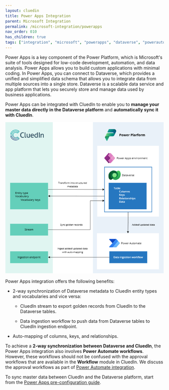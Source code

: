 ```yaml
---
layout: cluedin
title: Power Apps Integration
parent: Microsoft Integration
permalink: /microsoft-integration/powerapps
nav_order: 010
has_children: true
tags: ["integration", "microsoft", "powerapps", "dataverse", "powerautomate"]
---
```


Power Apps is a key component of the Power Platform, which is Microsoft's suite of tools designed for low-code development, automation, and data analysis. Power Apps allows you to build custom applications with minimal coding. In Power Apps, you can connect to Dataverse, which provides a unified and simplified data schema that allows you to integrate data from multiple sources into a single store. Dataverse is a scalable data service and app platform that lets you securely store and manage data used by business applications.

Power Apps can be integrated with CluedIn to enable you to **manage your master data directly in the Dataverse platform** and **automatically sync it with CluedIn**.

![power-apps-diagram.png](../../assets/images/microsoft-integration/power-apps/power-apps-diagram.png)

Power Apps integration offers the following benefits:

- 2-way synchronization of Dataverse metadata to CluedIn entity types and vocabularies and vice versa:

    - CluedIn stream to export golden records from CluedIn to the Dataverse tables.

    - Data ingestion workflow to push data from Dataverse tables to CluedIn ingestion endpoint.
    
- Auto-mapping of columns, keys, and relationships.

To achieve a **2-way synchronization between Dataverse and CluedIn**, the Power Apps integration also involves **Power Automate workflows**. However, these workflows should not be confused with the approval workflows that are available in the **Workflow** module in CluedIn. We discuss the approval workflows as part of [Power Automate integration](/microsoft-integration/power-automate).

To sync master data between CluedIn and the Dataverse platform, start from the [Power Apps pre-configuration guide](/microsoft-integration/powerapps/pre-configuration-guide).